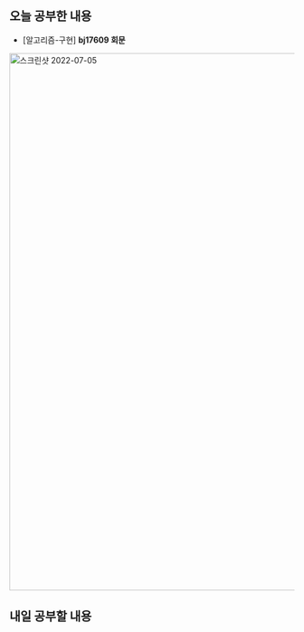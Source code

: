 ## 오늘 공부한 내용
- [알고리즘-구현] **bj17609 회문**<br>
<img width="948" alt="스크린샷 2022-07-05" src="https://user-images.githubusercontent.com/26339069/177273525-f620e71b-98ce-47ff-9c41-c2fefb9b8ac1.png">

## 내일 공부할 내용
